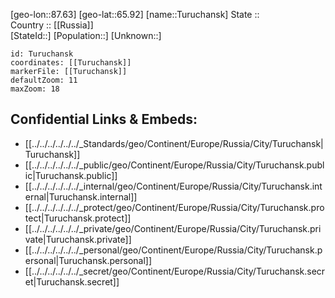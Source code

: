 ﻿---
location: [65.92,87.63] 
mapzoom: [7,12] 
mapmarker: city 
type: City
tags:
- geo/City


SpocWebEntityId: 35060
isDeleted: false
confidential: public

---
[geo-lon::87.63] 
[geo-lat::65.92] 
[name::Turuchansk] 
State ::  
Country :: [[Russia]]  
[StateId::] 
[Population::] 
[Unknown::] 


```leaflet
id: Turuchansk
coordinates: [[Turuchansk]] 
markerFile: [[Turuchansk]] 
defaultZoom: 11 
maxZoom: 18
```


## Confidential Links & Embeds: 
- [[../../../../../../_Standards/geo/Continent/Europe/Russia/City/Turuchansk|Turuchansk]] 
- [[../../../../../../_public/geo/Continent/Europe/Russia/City/Turuchansk.public|Turuchansk.public]] 
- [[../../../../../../_internal/geo/Continent/Europe/Russia/City/Turuchansk.internal|Turuchansk.internal]] 
- [[../../../../../../_protect/geo/Continent/Europe/Russia/City/Turuchansk.protect|Turuchansk.protect]] 
- [[../../../../../../_private/geo/Continent/Europe/Russia/City/Turuchansk.private|Turuchansk.private]] 
- [[../../../../../../_personal/geo/Continent/Europe/Russia/City/Turuchansk.personal|Turuchansk.personal]] 
- [[../../../../../../_secret/geo/Continent/Europe/Russia/City/Turuchansk.secret|Turuchansk.secret]] 
